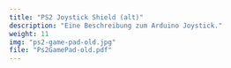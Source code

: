 ```yaml
---
title: "PS2 Joystick Shield (alt)"
description: "Eine Beschreibung zum Arduino Joystick."
weight: 11
img: "ps2-game-pad-old.jpg"
file: "Ps2GamePad-old.pdf"
---
```

